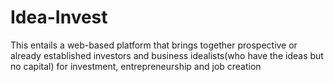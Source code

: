 # Idea-Invest
This entails a web-based platform that brings together prospective or already established investors and business idealists(who have the ideas but no capital) for investment, entrepreneurship and job creation
